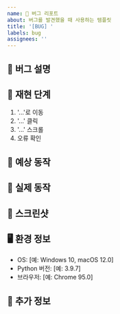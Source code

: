 ```yaml
---
name: 🐛 버그 리포트
about: 버그를 발견했을 때 사용하는 템플릿
title: '[BUG] '
labels: bug
assignees: ''
---
```


## 🐛 버그 설명
<!-- 버그에 대한 명확하고 간결한 설명을 작성해주세요 -->

## 🔄 재현 단계
1. '...'로 이동
2. '...' 클릭
3. '...' 스크롤
4. 오류 확인

## 🎯 예상 동작
<!-- 예상했던 동작을 설명해주세요 -->

## 🚫 실제 동작
<!-- 실제로 발생한 동작을 설명해주세요 -->

## 📸 스크린샷
<!-- 가능하다면 스크린샷을 첨부해주세요 -->

## 🖥️ 환경 정보
- OS: [예: Windows 10, macOS 12.0]
- Python 버전: [예: 3.9.7]
- 브라우저: [예: Chrome 95.0]

## 📝 추가 정보
<!-- 버그와 관련된 추가 정보가 있다면 작성해주세요 -->


